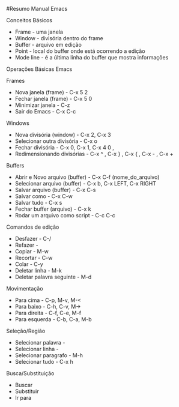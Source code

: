 #Resumo Manual Emacs

Conceitos Básicos
- Frame - uma janela
- Window - divisória dentro do frame
- Buffer - arquivo em edição
- Point - local do buffer onde está ocorrendo a edição
- Mode line - é a última linha do buffer que mostra informações

Operações Básicas Emacs

Frames
- Nova janela (frame) - C-x 5 2
- Fechar janela (frame) - C-x 5 0
- Minimizar janela - C-z
- Sair do Emacs - C-x C-c

Windows
- Nova divisória (window) - C-x 2, C-x 3
- Selecionar outra divisória - C-x o
- Fechar divisória - C-x 0, C-x 1, C-x 4 0 , 
- Redimensionando divisórias - C-x ^ , C-x } , C-x { , C-x - , C-x +

Buffers
- Abrir e Novo arquivo (buffer) - C-x C-f (nome_do_arquivo)
- Selecionar arquivo (buffer) - C-x b, C-x LEFT, C-x RIGHT
- Salvar arquivo (buffer) - C-x C-s
- Salvar como - C-x C-w
- Salvar tudo - C-x s
- Fechar buffer (arquivo) - C-x k
- Rodar um arquivo como script - C-c C-c

Comandos de edição
- Desfazer - C-/
- Refazer - 
- Copiar - M-w
- Recortar - C-w
- Colar - C-y
- Deletar linha - M-k
- Deletar palavra seguinte - M-d

Movimentação
- Para cima - C-p, M-v, M-<
- Para baixo - C-h, C-v, M->
- Para direita - C-f, C-e, M-f
- Para esquerda - C-b, C-a, M-b

Seleção/Região
- Selecionar palavra - 
- Selecionar linha - 
- Selecionar paragrafo - M-h
- Selecionar tudo - C-x h

Busca/Substituição
- Buscar
- Substituir
- Ir para
